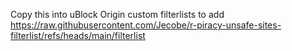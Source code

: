 Copy this into uBlock Origin custom filterlists to add
https://raw.githubusercontent.com/Jecobe/r-piracy-unsafe-sites-filterlist/refs/heads/main/filterlist
